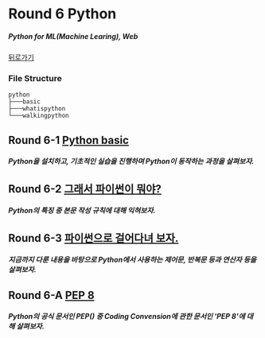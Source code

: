 # Round 6 Python

##### Python for ML(Machine Learing), Web

[뒤로가기](/README.md)

### File Structure

```
python
├───basic
├───whatispython
└───walkingpython
```
  
## Round 6-1 [Python basic](/python/basic/README.md)

##### Python을 설치하고, 기초적인 실습을 진행하며 Python이 동작하는 과정을 살펴보자.  

## Round 6-2 [그래서 파이썬이 뭐야?](/python/whatispython/README.md)

##### Python의 특징 중 본문 작성 규칙에 대해 익혀보자.

## Round 6-3 [파이썬으로 걸어다녀 보자.](/python/walkingpython/README.md)

##### 지금까지 다룬 내용을 바탕으로 Python에서 사용하는 제어문, 반복문 등과 연산자 등을 살펴보자.

## Round 6-A [PEP 8](/python/pep8/README.md)

##### Python의 공식 문서인 PEP() 중 Coding Convension에 관한 문서인 'PEP 8'에 대해 살펴보자.

